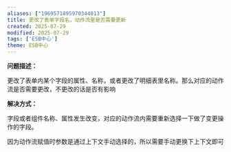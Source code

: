 ```yaml
---
aliases: ["1969571895970344013"]
title: 更改了表单字段名，动作流里是否需要更新
created: 2025-07-29
modified: 2025-07-29
tags: ['ESB中心']
theme: ESB中心
---
```


**问题描述：**

更改了表单内某个字段的属性、名称，或者更改了明细表里名称。那么对应的动作流是否需要更改，不更改的话是否有影响

**解决方式：**

字段或者组件名称、属性发生改变，对应的动作流内需要重新选择一下做了变更操作的字段。

因为动作流赋值时参数是通过上下文手动选择的，所以需要手动更换下上下文即可